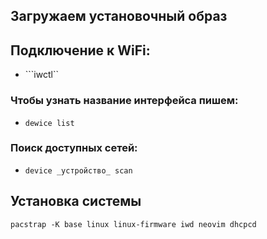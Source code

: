 ## Загружаем установочный образ
## Подключение к WiFi:
 - ```iwctl``
### Чтобы узнать название интерфейса пишем:
 - ```dewice list```
### Поиск доступных сетей:
 - ```device _устройство_ scan```

## Установка системы
```
pacstrap -K base linux linux-firmware iwd neovim dhcpcd
```

